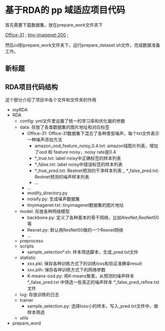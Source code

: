 # 基于RDA的 pp 域适应项目代码
首先需要下载数据集，放在prepare_work文件夹下

[Office-31](https://drive.google.com/file/d/1i9e23b5T5yTZ-FFuKd37_dTl-Dg64w4I/view?usp=sharing) ; [tiny-imagenet-200](https://drive.google.com/file/d/1LMAJwvQ1Ojn1NP6ymFJphZnHnYSWj-fN/view?usp=sharing) ; 

然后cd到prepare_work文件夹下，运行prepare_dataset.sh文件，完成数据准备工作。

## 新标题


## RDA项目代码结构
这个部分介绍了项目中各个文件和文件夹的作用

- myRDA
- RDA
  - config: yml文件里设置了统一的学习率和优化器的参数
  - data: 存放了各类数据集的图片地址和对应标签
    - Office-31: Office-31数据集下混合了各种类型噪声，每个txt文件表示一种噪声添加方法
        - amazon_ood_feature_noisy_0.4.txt: amazon域图片列表，增加了ood 和 feature noisy，noisy rate是0.4
        - *_true.txt: label noisy中正确标签的样本列表
        - *_false.txt: label noisy中错误标签的样本列表
        - *_true_pred.txt: Restnet预测的干净样本列表
        _ *_false_pred.txt: Restnet预测的噪声样本列表
        - ...
    - ...
    - modify_directory.py
    - noisify.py: 生成噪声数据集
    - tinyimagenet.txt: tinyimagenet数据集的图片地址
  - model: 存放各种网络模型
    - backbone.py: 定义了各种基本的骨干网络，比如AlexNet,ResNet50等
    - Resnet.py: 默认用ResNet50做的一个Resnet网络
    - ...
  - preprocess
  - scripts
    - sample_selection*.sh: 样本筛选脚本，生成_pred.txt文件
  - statistic
    - xxx.pkl: 保存各种训练方式下的训练loss和验证准确率result
    - xxx.pth: 保存各种训练方式下的网络参数
    - K-means-ood.py: 用K-means聚类，从预测的噪声样本 *_false_pred.txt 中筛选一些真正的噪声样本 *_false_pred_refine.txt文件
  - log: 存放训练的日志
  - trainer
    - sample_selection.py: 选择loss小的样本，写入_pred.txt文件中，做样本筛选
  - utils
- prepare_word
